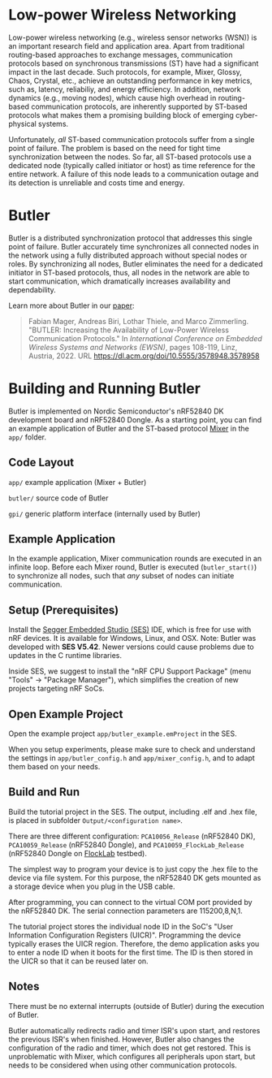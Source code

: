 # Low-power Wireless Networking

Low-power wireless networking (e.g., wireless sensor networks (WSN)) is an important research field and application area. Apart from traditional routing-based approaches to exchange messages, communication protocols based on synchronous transmissions (ST) have had a significant impact in the last decade. Such protocols, for example, Mixer, Glossy, Chaos, Crystal, etc., achieve an outstanding performance in key metrics, such as, latency, reliabiliy, and energy efficiency. In addition, network dynamics (e.g., moving nodes), which cause high overhead in routing-based communication protocols, are inherently supported by ST-based protocols what makes them a promising building block of emerging cyber-physical systems.

Unfortunately, *all* ST-based communication protocols suffer from a single point of failure. The problem is based on the need for tight time synchronization between the nodes. So far, all ST-based protocols use a dedicated node (typically called initiator or host) as time reference for the entire network. A failure of this node leads to a communication outage and its detection is unreliable and costs time and energy.

# Butler

Butler is a distributed synchronization protocol that addresses this single point of failure. Butler accurately time synchronizes all connected nodes in the network using a fully distributed approach without special nodes or roles. By synchronizing all nodes, Butler eliminates the need for a dedicated initiator in ST-based protocols, thus, all nodes in the network are able to start communication, which dramatically increases availability and dependability.

Learn more about Butler in our [paper](https://nes-lab.org/wordpress/wp-content/uploads/2022/08/mager22butler.pdf):

> Fabian Mager, Andreas Biri, Lothar Thiele, and Marco Zimmerling. "BUTLER: Increasing the Availability of Low-Power Wireless Communication Protocols." In *International Conference on Embedded Wireless Systems and Networks (EWSN)*, pages 108-119, Linz, Austria, 2022. URL https://dl.acm.org/doi/10.5555/3578948.3578958

# Building and Running Butler

Butler is implemented on Nordic Semiconductor's nRF52840 DK development board and nRF52840 Dongle. As a starting point, you can find an example application of Butler and the ST-based protocol [Mixer](https://gitlab.com/nes-lab/mixer) in the `app/` folder.

## Code Layout

`app/` example application (Mixer + Butler)

`butler/` source code of Butler

`gpi/` generic platform interface (internally used by Butler)


## Example Application

In the example application, Mixer communication rounds are executed in an infinite loop. Before each Mixer round, Butler is executed (`butler_start()`) to synchronize all nodes, such that *any* subset of nodes can initiate communication.

## Setup (Prerequisites)

Install the [Segger Embedded Studio (SES)](https://www.nordicsemi.com/Software-and-Tools/Development-Tools/Segger-Embedded-Studio) IDE, which is free for use with nRF devices. It is available for Windows, Linux, and OSX. Note: Butler was developed with **SES V5.42**. Newer versions could cause problems due to updates in the C runtime libraries.

Inside SES, we suggest to install the "nRF CPU Support Package" (menu "Tools" -> "Package Manager"), which simplifies the creation of new projects targeting nRF SoCs.

## Open Example Project

Open the example project `app/butler_example.emProject` in the SES.

When you setup experiments, please make sure to check and understand the settings in `app/butler_config.h` and `app/mixer_config.h`, and to adapt them based on your needs.

## Build and Run

Build the tutorial project in the SES. The output, including .elf and .hex file, is placed in subfolder `Output/<configuration name>`.

There are three different configuration: `PCA10056_Release` (nRF52840 DK), `PCA10059_Release` (nRF52840 Dongle), and `PCA10059_FlockLab_Release` (nRF52840 Dongle on [FlockLab](https://gitlab.ethz.ch/tec/public/flocklab/wiki) testbed).  

The simplest way to program your device is to just copy the .hex file to the device via file system. For this purpose, the nRF52840 DK gets mounted as a storage device when you plug in the USB cable.

After programming, you can connect to the virtual COM port provided by the nRF52840 DK. The serial connection parameters are 115200,8,N,1.

The tutorial project stores the individual node ID in the SoC's "User Information Configuration Registers (UICR)". Programming the device typically erases the UICR region. Therefore, the demo application asks you to enter a node ID when it boots for the first time. The ID is then stored in the UICR so that it can be reused later on.

## Notes

There must be no external interrupts (outside of Butler) during the execution of Butler.

Butler automatically redirects radio and timer ISR's upon start, and restores the previous ISR's when finished. However, Butler also changes the configuration of the radio and timer, which does not get restored. This is unproblematic with Mixer, which configures all peripherals upon start, but needs to be considered when using other communication protocols.